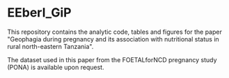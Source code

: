 # EEberl_GiP
This repository contains the analytic code, tables and figures for the paper "Geophagia during pregnancy and its association with nutritional status in rural north-eastern Tanzania".

The dataset used in this paper from the FOETALforNCD pregnancy study (PONA) is available upon request.  
